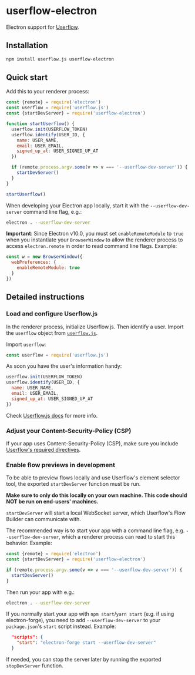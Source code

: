 # userflow-electron

Electron support for [Userflow](https://userflow.com/).

## Installation

```sh
npm install userflow.js userflow-electron
```

## Quick start

Add this to your renderer process:

```js
const {remote} = require('electron')
const userflow = require('userflow.js')
const {startDevServer} = require('userflow-electron')

function startUserflow() {
  userflow.init(USERFLOW_TOKEN)
  userflow.identify(USER_ID, {
    name: USER_NAME,
    email: USER_EMAIL,
    signed_up_at: USER_SIGNED_UP_AT
  })

  if (remote.process.argv.some(v => v === '--userflow-dev-server')) {
    startDevServer()
  }
}

startUserflow()
```

When developing your Electron app locally, start it with the `--userflow-dev-server` command line flag, e.g.:

```sh
electron . --userflow-dev-server
```

**Important**: Since Electron v10.0, you must set `enableRemoteModule` to `true` when you instantiate your `BrowserWindow` to allow the renderer process to access `electron.remote` in order to read command line flags. Example:

```js
const w = new BrowserWindow({
  webPreferences: {
    enableRemoteModule: true
  }
})
```

## Detailed instructions

### Load and configure Userflow.js

In the renderer process, initialize Userflow.js. Then identify a user. Import the `userflow` object from [`userflow.js`](https://github.com/userflow/userflow.js).

Import `userflow`:

```js
const userflow = require('userflow.js')
```

As soon you have the user's information handy:

```js
userflow.init(USERFLOW_TOKEN)
userflow.identify(USER_ID, {
  name: USER_NAME,
  email: USER_EMAIL,
  signed_up_at: USER_SIGNED_UP_AT
})
```

Check [Userflow.js docs](https://github.com/userflow/userflow.js) for more info.

### Adjust your Content-Security-Policy (CSP)

If your app uses Content-Security-Policy (CSP), make sure you include [Userflow's required directives](https://userflow.com/docs/dev/csp).

### Enable flow previews in development

To be able to preview flows locally and use Userflow's element selector tool, the exported `startDevServer` function must be run.

**Make sure to only do this locally on your own machine. This code should NOT be run on end-users' machines.**

`startDevServer` will start a local WebSocket server, which Userflow's Flow Builder can communicate with.

The recommended way is to start your app with a command line flag, e.g. `--userflow-dev-server`, which a renderer process can read to start this behavior. Example:

```js
const {remote} = require('electron')
const {startDevServer} = require('userflow-electron')

if (remote.process.argv.some(v => v === '--userflow-dev-server')) {
  startDevServer()
}
```

Then run your app with e.g.:

```sh
electron . --userflow-dev-server
```

If you normally start your app with `npm start`/`yarn start` (e.g. if using electron-forge), you need to add `--userflow-dev-server` to your `package.json`'s `start` script instead. Example:

```json
  "scripts": {
    "start": "electron-forge start --userflow-dev-server"
  }
```

If needed, you can stop the server later by running the exported `stopDevServer` function.
